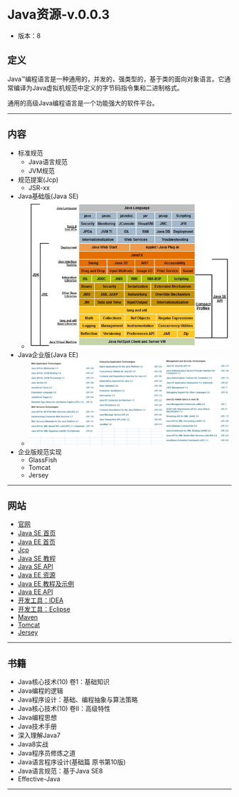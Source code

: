#   Java资源-v.0.0.3

-   版本：8

##  定义

Java™编程语言是一种通用的，并发的，强类型的，基于类的面向对象语言。它通常编译为Java虚拟机规范中定义的字节码指令集和二进制格式。

通用的高级Java编程语言是一个功能强大的软件平台。

----

##  内容
-   标准规范
    -   Java语言规范
    -   JVM规范
-   规范提案(Jcp)
    -   JSR-xx
-   Java基础版(Java SE)
    -   ![结构图](image/2167990.jpg)
-   Java企业版(Java EE)
    -   ![组成图](image/3021.png)
-   企业版规范实现
    -   GlassFish
    -   Tomcat
    -   Jersey

----

##  网站
-   [官网](http://www.oracle.com/technetwork/java/index.html)
-   [Java SE 首页](http://www.oracle.com/technetwork/java/javase/overview/index.html)
-   [Java EE 首页](http://www.oracle.com/technetwork/java/javaee/overview/index.html)
-   [Jcp](https://jcp.org/en/home/index)
-   [Java SE 教程](https://docs.oracle.com/javase/tutorial/index.html)
-   [Java SE API](https://docs.oracle.com/javase/8/docs/api/)
-   [Java EE 资源](https://javaee.github.io/)
-   [Java EE 教程及示例](https://javaee.github.io/tutorial/)
-   [Java EE API](https://javaee.github.io/javaee-spec/javadocs/)
-   [开发工具：IDEA](http://www.jetbrains.com/idea/)
-   [开发工具：Eclipse](http://www.eclipse.org/)
-   [Maven](http://maven.apache.org)
-   [Tomcat](https://tomcat.apache.org/)
-   [Jersey](https://jersey.github.io/)

----

##  书籍
-   Java核心技术(10) 卷1：基础知识
-   Java编程的逻辑
-   Java程序设计：基础、编程抽象与算法策略
-   Java核心技术(10) 卷Ⅱ：高级特性
-   Java编程思想
-   Java技术手册
-   深入理解Java7
-   Java8实战
-   Java程序员修炼之道
-   Java语言程序设计(基础篇 原书第10版)
-   Java语言规范：基于Java SE8
-   Effective-Java

----